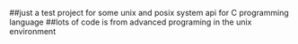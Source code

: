 ##just a test project for some unix and posix system api for C programming language
##lots of code is from advanced programing in the unix environment
